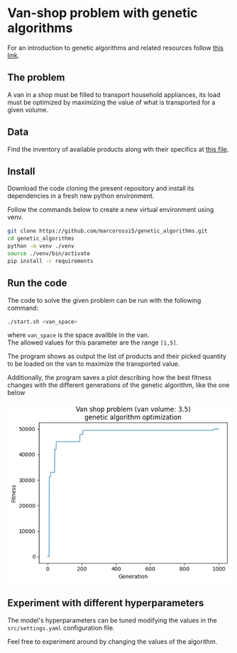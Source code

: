 # Van-shop problem with genetic algorithms

For an introduction to genetic algorithms and related resources follow
[this link](https://github.com/Ishikawa7/Quick-paths-to-start/tree/main/Genetic%20algorithms).

## The problem

A van in a shop must be filled to transport household appliances, its load must
be optimized by maximizing the value of what is transported for a given volume.

## Data

Find the inventory of available products along wth their specifics at
[this file](./data/products.xlsx).

## Install

Download the code cloning the present repository and install its dependencies
in a fresh new python environment.

Follow the commands below to create a new virtual environment using venv.

```bash
git clone https://github.com/marcorossi5/genetic_algorithms.git
cd genetic_algorithms
python -m venv ./venv
source ./venv/bin/activate
pip install -r requirements
```

## Run the code

The code to solve the given problem can be run with the following command:

```bash
./start.sh <van_space>
```

where `van_space` is the space availble in the van.  
The allowed values for this parameter are the range `[1,5]`.

The program shows as output the list of products and their picked quantity to be
loaded on the van to maximize the transported value.

Additionally, the program saves a plot describing how the best fitness changes
with the different generations of the genetic algorithm, like the one below

![fitness vs generation plot](./assets/fitness_vs_generation.png)

## Experiment with different hyperparameters

The model's hyperparameters can be tuned modifying the values in the `src/settings.yaml`
configuration file.

Feel free to experiment around by changing the values of the algorithm.
